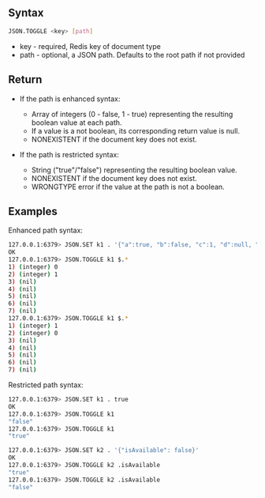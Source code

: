 ## Syntax

```bash
JSON.TOGGLE <key> [path]
```

* key - required, Redis key of document type
* path - optional, a JSON path. Defaults to the root path if not provided

## Return

* If the path is enhanced syntax:
    * Array of integers (0 - false, 1 - true) representing the resulting boolean value at each path.
    * If a value is a not boolean, its corresponding return value is null.
    * NONEXISTENT if the document key does not exist.

* If the path is restricted syntax:
    * String ("true"/"false") representing the resulting boolean value.
    * NONEXISTENT if the document key does not exist.
    * WRONGTYPE error if the value at the path is not a boolean.

## Examples

Enhanced path syntax:

```bash
127.0.0.1:6379> JSON.SET k1 . '{"a":true, "b":false, "c":1, "d":null, "e":"foo", "f":[], "g":{}}'
OK
127.0.0.1:6379> JSON.TOGGLE k1 $.*
1) (integer) 0
2) (integer) 1
3) (nil)
4) (nil)
5) (nil)
6) (nil)
7) (nil)
127.0.0.1:6379> JSON.TOGGLE k1 $.*
1) (integer) 1
2) (integer) 0
3) (nil)
4) (nil)
5) (nil)
6) (nil)
7) (nil)
```

Restricted path syntax:

```bash
127.0.0.1:6379> JSON.SET k1 . true
OK
127.0.0.1:6379> JSON.TOGGLE k1
"false"
127.0.0.1:6379> JSON.TOGGLE k1
"true"

127.0.0.1:6379> JSON.SET k2 . '{"isAvailable": false}'
OK
127.0.0.1:6379> JSON.TOGGLE k2 .isAvailable
"true"
127.0.0.1:6379> JSON.TOGGLE k2 .isAvailable
"false"
```
